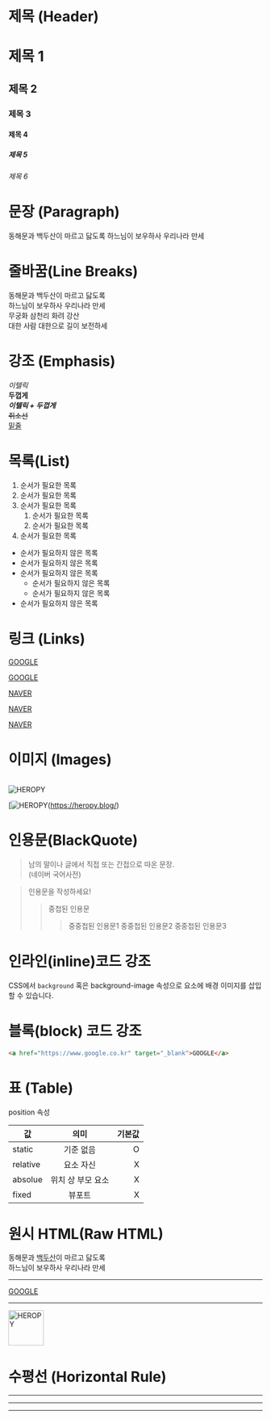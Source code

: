# 제목 (Header)
# 제목 1
## 제목 2
### 제목 3
#### 제목 4
##### 제목 5
###### 제목 6

# 문장 (Paragraph)
동해문과 백두산이 마르고 닳도록
하느님이 보우하사 우리나라 만세

# 줄바꿈(Line Breaks)
동해문과 백두산이 마르고 닳도록  
하느님이 보우하사 우리나라 만세  
무궁화 삼천리 화려 강산  
대한 사람 대한으로 길이 보전하세

# 강조 (Emphasis)
_이텔릭_  
**두껍게**  
**_이텔릭 + 두껍게_**  
~~취소선~~  
<u>밑줄</u>  

# 목록(List)
1. 순서가 필요한 목록
1. 순서가 필요한 목록
1. 순서가 필요한 목록
    1. 순서가 필요한 목록
    1. 순서가 필요한 목록
1. 순서가 필요한 목록

- 순서가 필요하지 않은 목록
- 순서가 필요하지 않은 목록
- 순서가 필요하지 않은 목록
    - 순서가 필요하지 않은 목록
    - 순서가 필요하지 않은 목록
- 순서가 필요하지 않은 목록

# 링크 (Links)
<a href="http://google.com">GOOGLE</a>

[GOOGLE](https://google.com)

<a href="http://naver.com" title="naver로 이동!">NAVER</a>

[NAVER](http://naver.com "NAVER로 이동!" )

<a href="http://naver.com" title="naver로 이동!"  target="_blank">NAVER</a>

# 이미지 (Images)

![]()

![HEROPY](https://heropy.blog/css/images/logo.png)

[![HEROPY](https://heropy.blog/css/images/logo.png)(https://heropy.blog/)

# 인용문(BlackQuote)
>남의 말이나 글에서 직접 또는 간접으로 따온 문장.  
>(네이버 국어사전)

>인용문을 작성하세요!
>> 중첩된 인용문
>>> 중중첩된 인용문1
>>> 중중첩된 인용문2
>>> 중중첩된 인용문3

# 인라인(inline)코드 강조
CSS에서 `background` 혹은 background-image 속성으로 요소에 배경 이미지를 삽입할 수 있습니다.

# 블록(block) 코드 강조
```html
<a href="https://www.google.co.kr" target="_blank">GOOGLE</a>
```


# 표 (Table)
position 속성

값 | 의미 | 기본값 
-- | :--: | --:
static | 기준 없음 | O
relative | 요소 자신 | X
absolue | 위치 상 부모 요소 | X
fixed | 뷰포트 | X


# 원시 HTML(Raw HTML)
동해문과 <span style="text-decoration:underline">백두산</span>이 마르고 닳도록<br/>
하느님이 보우하사 우리나라 만세

***

<a href="https://www.google.co.kr" target="_blank">GOOGLE</a>
___

<img width="70" src="https://heropy.blog/css/images/logo.png" alt="HEROPY">

# 수평선 (Horizontal Rule)
---

***

___
